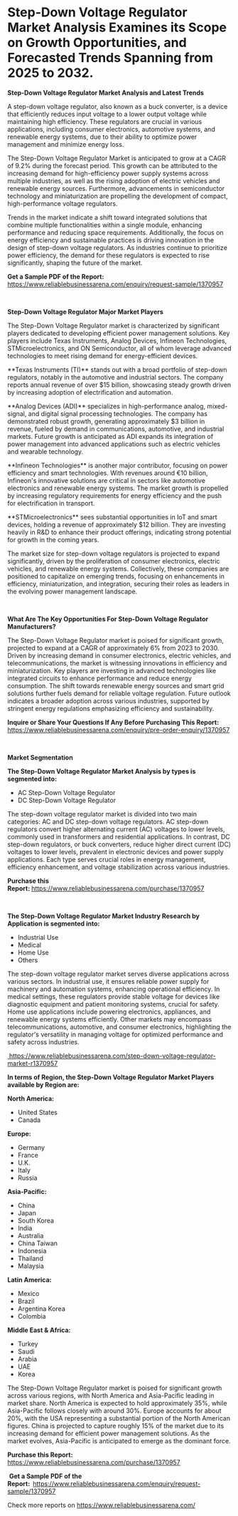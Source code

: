 <p><h1>Step-Down Voltage Regulator Market Analysis Examines its Scope on Growth Opportunities, and Forecasted Trends Spanning from 2025 to 2032.</h1></p><p><strong>Step-Down Voltage Regulator Market Analysis and Latest Trends</strong></p>
<p><p>A step-down voltage regulator, also known as a buck converter, is a device that efficiently reduces input voltage to a lower output voltage while maintaining high efficiency. These regulators are crucial in various applications, including consumer electronics, automotive systems, and renewable energy systems, due to their ability to optimize power management and minimize energy loss.</p><p>The Step-Down Voltage Regulator Market is anticipated to grow at a CAGR of 9.2% during the forecast period. This growth can be attributed to the increasing demand for high-efficiency power supply systems across multiple industries, as well as the rising adoption of electric vehicles and renewable energy sources. Furthermore, advancements in semiconductor technology and miniaturization are propelling the development of compact, high-performance voltage regulators.</p><p>Trends in the market indicate a shift toward integrated solutions that combine multiple functionalities within a single module, enhancing performance and reducing space requirements. Additionally, the focus on energy efficiency and sustainable practices is driving innovation in the design of step-down voltage regulators. As industries continue to prioritize power efficiency, the demand for these regulators is expected to rise significantly, shaping the future of the market.</p></p>
<p><strong>Get a Sample PDF of the Report:&nbsp;</strong> <a href="https://www.reliablebusinessarena.com/enquiry/request-sample/1370957?utm_campaign=2647&utm_medium=2&utm_source=Github&utm_content=ia&utm_term=22032025&utm_id=step-down-voltage-regulator">https://www.reliablebusinessarena.com/enquiry/request-sample/1370957</a></p>
<p>&nbsp;</p>
<p><strong>Step-Down Voltage Regulator Major Market Players</strong></p>
<p><p>The Step-Down Voltage Regulator market is characterized by significant players dedicated to developing efficient power management solutions. Key players include Texas Instruments, Analog Devices, Infineon Technologies, STMicroelectronics, and ON Semiconductor, all of whom leverage advanced technologies to meet rising demand for energy-efficient devices.</p><p>**Texas Instruments (TI)** stands out with a broad portfolio of step-down regulators, notably in the automotive and industrial sectors. The company reports annual revenue of over $15 billion, showcasing steady growth driven by increasing adoption of electrification and automation.</p><p>**Analog Devices (ADI)** specializes in high-performance analog, mixed-signal, and digital signal processing technologies. The company has demonstrated robust growth, generating approximately $3 billion in revenue, fueled by demand in communications, automotive, and industrial markets. Future growth is anticipated as ADI expands its integration of power management into advanced applications such as electric vehicles and wearable technology.</p><p>**Infineon Technologies** is another major contributor, focusing on power efficiency and smart technologies. With revenues around €10 billion, Infineon's innovative solutions are critical in sectors like automotive electronics and renewable energy systems. The market growth is propelled by increasing regulatory requirements for energy efficiency and the push for electrification in transport.</p><p>**STMicroelectronics** sees substantial opportunities in IoT and smart devices, holding a revenue of approximately $12 billion. They are investing heavily in R&D to enhance their product offerings, indicating strong potential for growth in the coming years.</p><p>The market size for step-down voltage regulators is projected to expand significantly, driven by the proliferation of consumer electronics, electric vehicles, and renewable energy systems. Collectively, these companies are positioned to capitalize on emerging trends, focusing on enhancements in efficiency, miniaturization, and integration, securing their roles as leaders in the evolving power management landscape.</p></p>
<p>&nbsp;</p>
<p><strong>What Are The Key Opportunities For Step-Down Voltage Regulator Manufacturers?</strong></p>
<p><p>The Step-Down Voltage Regulator market is poised for significant growth, projected to expand at a CAGR of approximately 6% from 2023 to 2030. Driven by increasing demand in consumer electronics, electric vehicles, and telecommunications, the market is witnessing innovations in efficiency and miniaturization. Key players are investing in advanced technologies like integrated circuits to enhance performance and reduce energy consumption. The shift towards renewable energy sources and smart grid solutions further fuels demand for reliable voltage regulation. Future outlook indicates a broader adoption across various industries, supported by stringent energy regulations emphasizing efficiency and sustainability.</p></p>
<p><strong>Inquire or Share Your Questions If Any Before Purchasing This Report:</strong> <a href="https://www.reliablebusinessarena.com/enquiry/pre-order-enquiry/1370957?utm_campaign=2647&utm_medium=2&utm_source=Github&utm_content=ia&utm_term=22032025&utm_id=step-down-voltage-regulator">https://www.reliablebusinessarena.com/enquiry/pre-order-enquiry/1370957</a></p>
<p>&nbsp;</p>
<p><strong>Market Segmentation</strong></p>
<p><strong>The Step-Down Voltage Regulator Market Analysis by types is segmented into:</strong></p>
<p><ul><li>AC Step-Down Voltage Regulator</li><li>DC Step-Down Voltage Regulator</li></ul></p>
<p><p>The step-down voltage regulator market is divided into two main categories: AC and DC step-down voltage regulators. AC step-down regulators convert higher alternating current (AC) voltages to lower levels, commonly used in transformers and residential applications. In contrast, DC step-down regulators, or buck converters, reduce higher direct current (DC) voltages to lower levels, prevalent in electronic devices and power supply applications. Each type serves crucial roles in energy management, efficiency enhancement, and voltage stabilization across various industries.</p></p>
<p><strong>Purchase this Report:&nbsp;</strong><a href="https://www.reliablebusinessarena.com/purchase/1370957?utm_campaign=2647&utm_medium=2&utm_source=Github&utm_content=ia&utm_term=22032025&utm_id=step-down-voltage-regulator">https://www.reliablebusinessarena.com/purchase/1370957</a></p>
<p>&nbsp;</p>
<p><strong>The Step-Down Voltage Regulator Market Industry Research by Application is segmented into:</strong></p>
<p><ul><li>Industrial Use</li><li>Medical</li><li>Home Use</li><li>Others</li></ul></p>
<p><p>The step-down voltage regulator market serves diverse applications across various sectors. In industrial use, it ensures reliable power supply for machinery and automation systems, enhancing operational efficiency. In medical settings, these regulators provide stable voltage for devices like diagnostic equipment and patient monitoring systems, crucial for safety. Home use applications include powering electronics, appliances, and renewable energy systems efficiently. Other markets may encompass telecommunications, automotive, and consumer electronics, highlighting the regulator's versatility in managing voltage for optimized performance and safety across industries.</p></p>
<p><a href="https://www.reliablebusinessarena.com/step-down-voltage-regulator-market-r1370957?utm_campaign=2647&utm_medium=2&utm_source=Github&utm_content=ia&utm_term=22032025&utm_id=step-down-voltage-regulator">&nbsp;https://www.reliablebusinessarena.com/step-down-voltage-regulator-market-r1370957</a></p>
<p><strong>In terms of Region, the Step-Down Voltage Regulator Market Players available by Region are:</strong></p>
<p>
    <p> <strong> North America: </strong>
        <ul>
            <li>United States</li>
            <li>Canada</li>
        </ul>
        </p> 
    <p> <strong> Europe: </strong>
        <ul>
            <li>Germany</li>
            <li>France</li>
            <li>U.K.</li>
            <li>Italy</li>
            <li>Russia</li>
        </ul>
        </p> 
    <p> <strong> Asia-Pacific: </strong>
        <ul>
            <li>China</li>
            <li>Japan</li>
            <li>South Korea</li>
            <li>India</li>
            <li>Australia</li>
            <li>China Taiwan</li>
            <li>Indonesia</li>
            <li>Thailand</li>
            <li>Malaysia</li>
        </ul>
        </p> 
    <p> <strong> Latin America: </strong>
        <ul>
            <li>Mexico</li>
            <li>Brazil</li>
            <li>Argentina Korea</li>
            <li>Colombia</li>
        </ul>
        </p> 
    <p> <strong> Middle East & Africa: </strong>
        <ul>
            <li>Turkey</li>
            <li>Saudi</li>
            <li>Arabia</li>
            <li>UAE</li>
            <li>Korea</li>
        </ul>
    </p>
    </p>
<p><p>The Step-Down Voltage Regulator market is poised for significant growth across various regions, with North America and Asia-Pacific leading in market share. North America is expected to hold approximately 35%, while Asia-Pacific follows closely with around 30%. Europe accounts for about 20%, with the USA representing a substantial portion of the North American figures. China is projected to capture roughly 15% of the market due to its increasing demand for efficient power management solutions. As the market evolves, Asia-Pacific is anticipated to emerge as the dominant force.</p></p>
<p><strong>Purchase this Report: </strong><a href="https://www.reliablebusinessarena.com/purchase/1370957?utm_campaign=2647&utm_medium=2&utm_source=Github&utm_content=ia&utm_term=22032025&utm_id=step-down-voltage-regulator">https://www.reliablebusinessarena.com/purchase/1370957</a></p>
<p>&nbsp;<strong>Get a Sample PDF of the Report:&nbsp;&nbsp;</strong><a href="https://www.reliablebusinessarena.com/enquiry/request-sample/1370957?utm_campaign=2647&utm_medium=2&utm_source=Github&utm_content=ia&utm_term=22032025&utm_id=step-down-voltage-regulator">https://www.reliablebusinessarena.com/enquiry/request-sample/1370957</a></p>
<p><strong></strong></p>
<p>Check more reports on <a href="https://www.reliablebusinessarena.com/?utm_campaign=2647&utm_medium=2&utm_source=Github&utm_content=ia&utm_term=22032025&utm_id=step-down-voltage-regulator">https://www.reliablebusinessarena.com/</a></p>